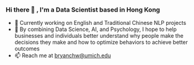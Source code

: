 ### Hi there 👋 , I'm a Data Scientist based in Hong Kong

- 🔭 Currently working on English and Traditional Chinese NLP projects
- 🌱 By combining Data Science, AI, and Psychology, I hope to help businesses and individuals better understand why people make the decisions they make and how to optimize behaviors to achieve better outcomes
- 📫 Reach me at bryanchw@umich.edu

<!--
**bryanchw/bryanchw** is a ✨ _special_ ✨ repository because its `README.md` (this file) appears on your GitHub profile.

Here are some ideas to get you started:

- 🔭 I’m currently working on ...
- 🌱 I’m currently learning ...
- 👯 I’m looking to collaborate on ...
- 🤔 I’m looking for help with ...
- 💬 Ask me about ...
- 📫 How to reach me: bryanchw@umich.edu
- 😄 Pronouns: ...
- ⚡ Fun fact: ...
-->
